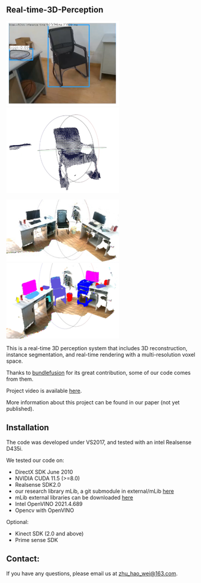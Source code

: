 ## Real-time-3D-Perception

<img src="img/labeled_tsdf-1.png" width="300px">    <img src="img/labeled_tsdf-2.png" width="300px"> 

<img src="img/Reconstruction_and_segmentation_result-3.png" width="300px">    <img src="img/Reconstruction_and_segmentation_result-4.png" width="300px"> 


This is a real-time 3D perception system that includes 3D reconstruction, instance segmentation, and real-time rendering with a multi-resolution voxel space.

Thanks to [bundlefusion](https://github.com/niessner/BundleFusion) for its great contribution, some of our code comes from them.

Project video is available [here](https://www.zhihu.com/zvideo/1517576595287597056).

More information about this project can be found in our paper (not yet published).

## Installation
The code was developed under VS2017, and tested with an intel Realsense D435i.

We tested our code on:
- DirectX SDK June 2010
- NVIDIA CUDA 11.5 (>=8.0)
- Realsense SDK2.0
- our research library mLib, a git submodule in external/mLib [here](https://github.com/niessner/mLib/tree/ac6b9e9d1da1df00a2293da64a9f146c123fa2ca)
- mLib external libraries can be downloaded [here](http://kaldir.vc.in.tum.de/mLib/mLibExternal.zip)
- Intel OpenVINO 2021.4.689
- Opencv with OpenVINO

Optional:
- Kinect SDK (2.0 and above)
- Prime sense SDK



## Contact:
If you have any questions, please email us at zhu_hao_wei@163.com.


